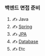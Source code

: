 ### 백엔드 면접 준비

1. ✍️ Java
2. ✍️ [Spring](SPRING.md)
3. ✍️ [JPA](JPA.md)
4. ✍️ [Database](DATABASE.md)
5. ✍️ Etc

